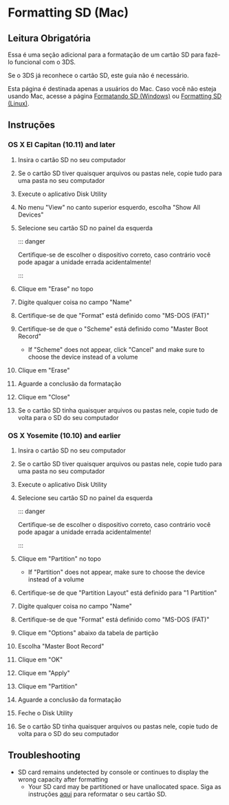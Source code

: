 # Formatting SD (Mac)

## Leitura Obrigatória

Essa é uma seção adicional para a formatação de um cartão SD para fazê-lo funcional com o 3DS.

Se o 3DS já reconhece o cartão SD, este guia não é necessário.

Esta página é destinada apenas a usuários do Mac. Caso você não esteja usando Mac, acesse a página [Formatando SD (Windows)](formatting-sd-\(windows\)) ou [Formatting SD (Linux)](formatting-sd-\(linux\)).

## Instruções

### OS X El Capitan (10.11) and later

1. Insira o cartão SD no seu computador

2. Se o cartão SD tiver quaisquer arquivos ou pastas nele, copie tudo para uma pasta no seu computador

3. Execute o aplicativo Disk Utility

4. No menu "View" no canto superior esquerdo, escolha "Show All Devices"

5. Selecione seu cartão SD no painel da esquerda

   ::: danger

   Certifique-se de escolher o dispositivo correto, caso contrário você pode apagar a unidade errada acidentalmente!

   :::

6. Clique em "Erase" no topo

7. Digite qualquer coisa no campo "Name"

8. Certifique-se de que "Format" está definido como "MS-DOS (FAT)"

9. Certifique-se de que o "Scheme" está definido como "Master Boot Record"
   - If "Scheme" does not appear, click "Cancel" and make sure to choose the device instead of a volume

10. Clique em "Erase"

11. Aguarde a conclusão da formatação

12. Clique em "Close"

13. Se o cartão SD tinha quaisquer arquivos ou pastas nele, copie tudo de volta para o SD do seu computador

### OS X Yosemite (10.10) and earlier

1. Insira o cartão SD no seu computador

2. Se o cartão SD tiver quaisquer arquivos ou pastas nele, copie tudo para uma pasta no seu computador

3. Execute o aplicativo Disk Utility

4. Selecione seu cartão SD no painel da esquerda

   ::: danger

   Certifique-se de escolher o dispositivo correto, caso contrário você pode apagar a unidade errada acidentalmente!

   :::

5. Clique em "Partition" no topo
   - If "Partition" does not appear, make sure to choose the device instead of a volume

6. Certifique-se de que "Partition Layout" está definido para "1 Partition"

7. Digite qualquer coisa no campo "Name"

8. Certifique-se de que "Format" está definido como "MS-DOS (FAT)"

9. Clique em "Options" abaixo da tabela de partição

10. Escolha "Master Boot Record"

11. Clique em "OK"

12. Clique em "Apply"

13. Clique em "Partition"

14. Aguarde a conclusão da formatação

15. Feche o Disk Utility

16. Se o cartão SD tinha quaisquer arquivos ou pastas nele, copie tudo de volta para o SD do seu computador

## Troubleshooting

- SD card remains undetected by console or continues to display the wrong capacity after formatting
  - Your SD card may be partitioned or have unallocated space. Siga as instruções [aqui](https://wiki.hacks.guide/wiki/SD_Clean/Mac) para reformatar o seu cartão SD.
